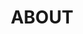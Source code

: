 ---
layout: about
title: ABOUT
tabTitle: About
inNavbar: true
navbarOrder: 3
page_class: about_page
---